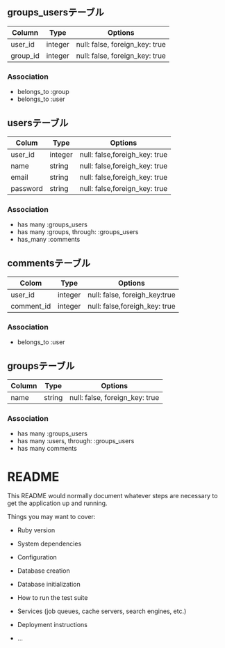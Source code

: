 ## groups_usersテーブル

|Column|Type|Options|
|------|----|-------|
|user_id|integer|null: false, foreign_key: true|
|group_id|integer|null: false, foreign_key: true|

### Association
- belongs_to :group
- belongs_to :user


## usersテーブル

|Colum|Type|Options|
|-----|----|-------|
|user_id|integer|null: false,foreigh_key: true|
|name|string|null: false,foreigh_key: true|
|email|string|null: false,foreigh_key: true|
|password|string|null: false,foreign_key: true|


### Association
- has many :groups_users
- has many :groups, through: :groups_users
- has_many :comments


## commentsテーブル

|Colom|Type|Options|
|-----|----|-------|
|user_id|integer|null: false, foreigh_key:true|
|comment_id|integer|null: false,foreigh_key: true|

### Association

- belongs_to :user

## groupsテーブル

|Column|Type|Options|
|------|----|-------|
|name|string|null: false, foreign_key: true|


### Association
- has many :groups_users
- has many :users, through: :groups_users
- has many comments


## 





# README

This README would normally document whatever steps are necessary to get the
application up and running.

Things you may want to cover:

* Ruby version

* System dependencies

* Configuration

* Database creation

* Database initialization

* How to run the test suite

* Services (job queues, cache servers, search engines, etc.)

* Deployment instructions

* ...
